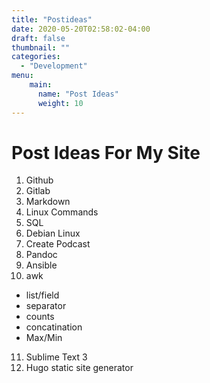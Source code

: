 ```yaml
---
title: "Postideas"
date: 2020-05-20T02:58:02-04:00
draft: false
thumbnail: ""
categories:
  - "Development"
menu:
    main:
      name: "Post Ideas"
      weight: 10
---
```


# Post Ideas For My Site

1. Github
2. Gitlab
3. Markdown
4. Linux Commands
5. SQL
6. Debian Linux
7. Create Podcast
8. Pandoc
9. Ansible
10. awk
- list/field
- separator
- counts
- concatination
- Max/Min
11. Sublime Text 3
12. Hugo static site generator

